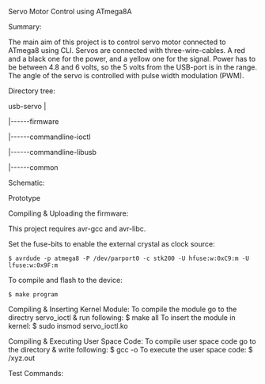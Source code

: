 Servo Motor Control using ATmega8A

Summary:

The main aim of this project is to control servo motor connected to ATmega8 using CLI. Servos are connected with three-wire-cables. A red and a black one for the power, and a yellow one for the signal. Power has to be between 4.8 and 6 volts, so the 5 volts from the USB-port is in the range. The angle of the servo is controlled with pulse width modulation (PWM).

Directory tree:

usb-servo
|

|------firmware

|------commandline-ioctl

|------commandline-libusb

|------common


Schematic:
 

Prototype

Compiling & Uploading the firmware:

This project requires avr-gcc and avr-libc. 

Set the fuse-bits to enable the external crystal as clock source:

`$ avrdude -p atmega8 -P /dev/parport0 -c stk200 -U hfuse:w:0xC9:m -U lfuse:w:0x9F:m`

To compile and flash to the device:

`$ make program`

Compiling & Inserting Kernel Module:
To compile the module go to the directry servo_ioctl & run following:
    $ make all
To  insert the module in kernel:
    $ sudo insmod servo_ioctl.ko


Compiling & Executing User Space Code:
To compile user space code go to the directory   & write following:
    $ gcc -o 
To execute the user space code:
    $ /xyz.out

Test Commands:
